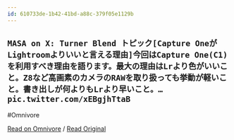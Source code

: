 ```yaml
---
id: 610733de-1b42-41bd-a88c-379f05e1129b
---
```


## `MASA on X: Turner Blend トピック[Capture OneがLightroomよりいいと言える理由]今回はCapture One(C1)を利用すべき理由を語ります。最大の理由はLrより色がいいこと。Z8など高画素のカメラのRAWを取り扱っても挙動が軽いこと。書き出しが何よりもLrより早いこと。… pic.twitter.com/xEBgjhTtaB`
#Omnivore

[Read on Omnivore](https://omnivore.app/me/https-twitter-com-masaphoto-9-status-1762464728704778734-1901f67c231) / [Read Original](https://twitter.com/masaphoto9/status/1762464728704778734)


